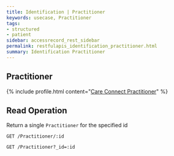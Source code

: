```yaml
---
title: Identification | Practitioner
keywords: usecase, Practitioner
tags:
- structured
- patient
sidebar: accessrecord_rest_sidebar
permalink: restfulapis_identification_practitioner.html
summary: Identification Practitioner
---
```



## Practitioner ##

{% include profile.html content="[Care Connect Practitioner](http://www.interopen.org/candidate-profiles/care-connect/CareConnect-Practitioner-1.html)" %}

## Read Operation ##

Return a single `Practitioner` for the specified id

```http
GET /Practitioner/:id
```

```http
GET /Practitioner?_id=:id
```